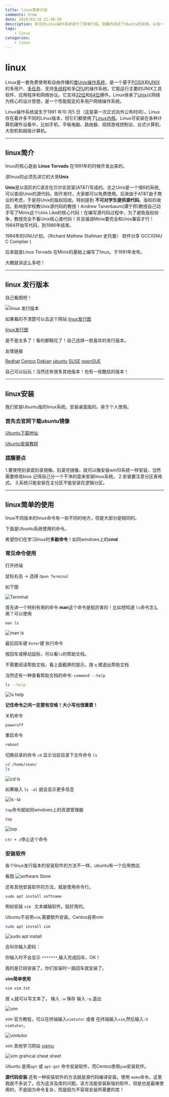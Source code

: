 ```yaml
---
title: linux简单介绍
comments: true
date: 2018/03/18 21:40:50
description: 本文对Linux操作系统进行了简单介绍。简要的讲述了Ubuntu的安装，以及一些常用的linux命令的使用，简述了如何在linux上安装软件，简单使用了vim编辑器。
tags:
	- linux
categories:
	- linux
---
```


# linux
Linux是一套免费使用和自由传播的[类Unix](https://baike.baidu.com/item/%E7%B1%BBUnix)[操作系统](https://baike.baidu.com/item/%E6%93%8D%E4%BD%9C%E7%B3%BB%E7%BB%9F/192)，是一个基于[POSIX](https://baike.baidu.com/item/POSIX)和[UNIX](https://baike.baidu.com/item/UNIX)的多用户、[多任务](https://baike.baidu.com/item/%E5%A4%9A%E4%BB%BB%E5%8A%A1)、支持[多线程](https://baike.baidu.com/item/%E5%A4%9A%E7%BA%BF%E7%A8%8B)和多[CPU](https://baike.baidu.com/item/CPU)的操作系统。它能运行主要的UNIX工具软件、应用程序和网络协议。它支持[32位](https://baike.baidu.com/item/32%E4%BD%8D/5812218)和[64位](https://baike.baidu.com/item/64%E4%BD%8D)硬件。Linux继承了[Unix](https://baike.baidu.com/item/Unix)以网络为核心的设计思想，是一个性能稳定的多用户网络操作系统。


Linux操作系统诞生于1991 年10 月5 日（这是第一次正式向外公布时间）。Linux存在着许多不同的Linux版本，但它们都使用了[Linux内核](https://baike.baidu.com/item/Linux%E5%86%85%E6%A0%B8)。Linux可安装在各种计算机硬件设备中，比如手机、平板电脑、路由器、视频游戏控制台、台式计算机、大型机和超级计算机。

---

## linux简介

linux的核心是由 **Linus Torvads** 在1991年的时候开发出来的。

讲linux的必须先讲它的大哥**Unix**

**Unix**是以高阶的C语言在贝尔实验室(AT&T)写成的。总之Unix是一个很6的系统,可以查阅Unix的源代码。刚开发时，大家都可以免费使用。后来由于AT&T由于商业的考虑，于是将Unix的版权回收。特别提到 **不可对学生提供源代码**。版权的收回，影响到学校教Unix源代码的教授！Andrew Tanenbaum(谭宁邦)教授自己动手写了Minix这个Unix Like的核心代码！在编写源代码过程中，为了避免版权纷争，教授完全不看Unix核心源代码！并且强调Minix要完全和Unix兼容才行！1984开始写代码，到1986年结束。

1984年的GNU计划。（Richard Mathew Stallman 史托曼）
软件分享
GCC(GNU C Complier )

后来就是Linus Torvads  在Minix的基础上编写了linux。于1991年发布。

大概就讲这么多吧！

---

## linux 发行版本

自己看图吧！

![linux 发行版本](Linux_Introduction/Linux_Distribution.jpg)


如果看的不清楚可以去这个网站 [linux发行图](http://futurist.se/gldt/) 

[linux发行图](http://futurist.se/gldt/wp-content/uploads/12.10/gldt1210.svg)

是不是太多了！看的都眼花了！自己选择一款喜欢的发行版本。

友情链接

[Redhat](https://www.redhat.com)   [Centos](https://www.centos.org/)      [Debian](https://www.debian.org/)   [ubuntu](https://www.ubuntu.com)  [SUSE](https://download.suse.com)   [openSUE](https://www.opensuse.org/) 

自己可以玩玩！当然还有很多其他版本！也有一些酷炫的版本！

---

## linux安装

我们安装Ubuntu版的linux系统。安装桌面版的。易于个人使用。

### 首先去官网下载ubuntu镜像

[Ubuntu下载地址](https://www.ubuntu.com/download/desktop)

[Ubuntu安装教程](https://tutorials.ubuntu.com/tutorial/tutorial-install-ubuntu-desktop?_ga=2.9209781.1862713034.1521263401-1655017864.1521263401#0)

### 提醒要点

1.要使用刻录盘刻录镜像。刻录完镜像，就可以像安装win10系统一样安装，当然需要修改bios.记得自己分一个干净的盘来安装linux系统。
2.安装要注意分区表格式。
3.系统只能安装在主分区不能安装在逻辑分区。

---

## linux简单的使用

linux不同版本的linux命令有一些不同的地方，但是大部分是相同的。

下面是Ubuntu系统使用的命令。

希望你们在学习linux时**多敲命令**！如同windows上的**cmd**

### 常见命令使用

打开终端

鼠标右击 -> 选择 `Open Terminal`

如下图

![Terminal](Linux_Introduction/terminal.png)


首先讲一个特别有用的命令 **man**这个命令是挺厉害的！比如想知道 `ls`命令怎么用？可以使用

``` bash
man ls
```
![man ls](Linux_Introduction/man_ls.gif)

最后回车键 `Enter`键 执行命令

按回车或移动鼠标，可以看`ls`的帮助文档。

不需要阅读帮助文档，看上面截屏的提示。按 `q` 建退出帮助文档


当然还有一种查看帮助文档的命令: `command --help`

``` bash
ls --help
```
![ls help](Linux_Introduction/ls_help.gif)

**记住命令之间一定要有空格！大小写也很重要！**

关机命令

``` bash
poweroff
```
重启命令

``` bash
reboot
```

切换目录的命令 `cd` 显示当前目录下文件命令 `ls` 

``` bash
cd /home/sean/
ls
```

![cd ls](Linux_Introduction/cd_ls.gif)


如果输入 `ls -al` 就会显示更多信息

![ls -la](Linux_Introduction/ls_al.gif)

 
`top`命令就如同windows上的资源管理器

``` bash
top
```

![top](Linux_Introduction/top.gif)

`ctr + z`停止这个命令

### 安装软件

各个linux发行版本的安装软件的方法不一样。ubuntu有一个应用商店.

看图
![software Store](Linux_Introduction/softwareStore.png)

还有其他安装软件的方法，就是使用命令行。

`sudo apt install softname`

例如安装 `vim ` 文本编辑软件。挺好用的。

Ubuntu不自带`vim`,需要额外安装。Centos自带vim

``` bash
sudo apt install vim
```

![sudo apt install](Linux_Introduction/apt_install_vim.gif)

会叫你输入密码：

你输入时不会显示 `*******`,输入完成回车，OK！

我的是已经安装了。你们安装时一路回车就安装了。


**vim简单使用**

``` bash
vim vim.txt
```

按 `a`,就可以写文本了。
输入 `:w` 保存
输入 `:q` 退出

![vim](Linux_Introduction/vim_txt.gif)

vim 官方教程，可以在终端输入`vimtutor` 或者 在终端输入`vim`,然后输入`:h vimtutor`。

![vimtutor](Linux_Introduction/vimtutor.gif)

vim 其他学习网站 [viemu](http://www.viemu.com/a_vi_vim_graphical_cheat_sheet_tutorial.html)

![vim grahical cheat sheet](Linux_Introduction/vi-vim-cheat-sheet.gif)

Ubuntu 是用`apt` 或 `apt-get` 命令安装软件，而Centos使用`yum`安装软件。

**源代码安装**
还有一种安装软件的方法就是源代码编译安装。使用 `make`命令。这里我就不多说了。应为这涉及库的问题。该方法能安装新版的软件，但是也是最难使用的，不是因为命令复杂，而是因为不容易安装所需要的库！




























